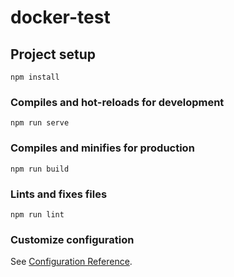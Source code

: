 # docker-test

## Project setup
```
npm install
```

### Compiles and hot-reloads for development
```
npm run serve   
```

### Compiles and minifies for production
```
npm run build  
```

### Lints and fixes files
```
npm run lint
```

### Customize configuration
See [Configuration Reference](https://cli.vuejs.org/config/).




